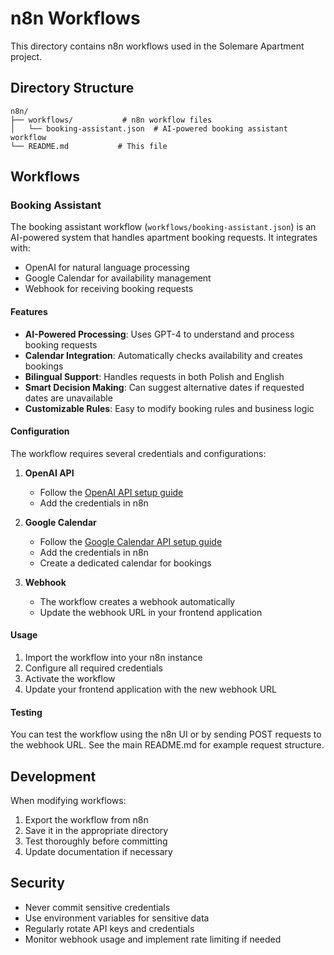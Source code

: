 # n8n Workflows

This directory contains n8n workflows used in the Solemare Apartment project.

## Directory Structure

```
n8n/
├── workflows/           # n8n workflow files
│   └── booking-assistant.json  # AI-powered booking assistant workflow
└── README.md           # This file
```

## Workflows

### Booking Assistant

The booking assistant workflow (`workflows/booking-assistant.json`) is an AI-powered system that handles apartment booking requests. It integrates with:

- OpenAI for natural language processing
- Google Calendar for availability management
- Webhook for receiving booking requests

#### Features

- **AI-Powered Processing**: Uses GPT-4 to understand and process booking requests
- **Calendar Integration**: Automatically checks availability and creates bookings
- **Bilingual Support**: Handles requests in both Polish and English
- **Smart Decision Making**: Can suggest alternative dates if requested dates are unavailable
- **Customizable Rules**: Easy to modify booking rules and business logic

#### Configuration

The workflow requires several credentials and configurations:

1. **OpenAI API**
   - Follow the [OpenAI API setup guide](https://platform.openai.com/docs/quickstart)
   - Add the credentials in n8n

2. **Google Calendar**
   - Follow the [Google Calendar API setup guide](https://developers.google.com/calendar/api/guides/auth)
   - Add the credentials in n8n
   - Create a dedicated calendar for bookings

3. **Webhook**
   - The workflow creates a webhook automatically
   - Update the webhook URL in your frontend application

#### Usage

1. Import the workflow into your n8n instance
2. Configure all required credentials
3. Activate the workflow
4. Update your frontend application with the new webhook URL

#### Testing

You can test the workflow using the n8n UI or by sending POST requests to the webhook URL. See the main README.md for example request structure.

## Development

When modifying workflows:

1. Export the workflow from n8n
2. Save it in the appropriate directory
3. Test thoroughly before committing
4. Update documentation if necessary

## Security

- Never commit sensitive credentials
- Use environment variables for sensitive data
- Regularly rotate API keys and credentials
- Monitor webhook usage and implement rate limiting if needed 